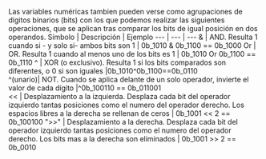 Las variables numéricas tambien pueden verse como agrupaciones de dígitos binarios (bits) con los que podemos realizar las siguientes operaciones, que se aplican tras comparar los bits de igual posición en dos operandos.
Símbolo | Descripción | Ejemplo
---     | ---         | ---
&       | AND. Resulta 1 cuando si - y solo si- ambos bits son 1              | 0b_1010 & 0b_1100 == 0b_1000
Or      | OR. Resulta 1 cuando al menos uno de los bits es 1            | 0b_1010 Or 0b_1100 == 0b_1110 
^       | XOR (o exclusivo). Resulta 1 si los bits comparados son diferentes, o 0 si son iguales |0b_1010^0b_1100==0b_0110     
^(unario)| NOT. Cuando se aplica delante de un solo operador, invierte el valor de cada dígito |^0b_100110 == 0b_011001         
<< | Desplazamiento a la izquierda. Desplaza cada bit del operador izquierdo tantas posiciones como el numero del operador derecho. Los espacios libres a la derecha se rellenan de ceros | 0b_1001 << 2 == 0b_100100
">>" | Desplazamiento a la derecha. Desplaza cada bit del operador izquierdo tantas posiciones como el numero del operador derecho. Los bits mas a la derecha son eliminados | 0b_1001 >> 2 == 0b_0010           
      